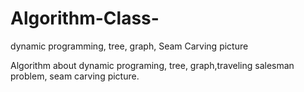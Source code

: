 # Algorithm-Class-
dynamic programming, tree, graph, Seam Carving picture

Algorithm about dynamic programing, tree, graph,traveling salesman problem, seam carving picture.
